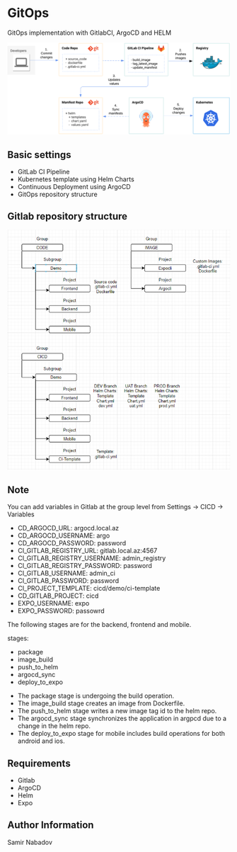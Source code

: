 __GitOps__
================================

GitOps implementation with  GitlabCI, ArgoCD and HELM

![Screenshot](GitOpsImage.png)

Basic settings
------------
* GitLab CI Pipeline
* Kubernetes template using Helm Charts
* Continuous Deployment using ArgoCD
* GitOps repository structure

Gitlab repository structure
------------
![Screenshot](Topology.png)

Note
------------
You can add variables in Gitlab at the group level from Settings -> CICD -> Variables

* CD_ARGOCD_URL: argocd.local.az
* CD_ARGOCD_USERNAME: argo
* CD_ARGOCD_PASSWORD: password
* CI_GITLAB_REGISTRY_URL: gitlab.local.az:4567
* CI_GITLAB_REGISTRY_USERNAME: admin_registry
* CI_GITLAB_REGISTRY_PASSWORD: password
* CI_GITLAB_USERNAME: admin_ci
* CI_GITLAB_PASSWORD: password
* CI_PROJECT_TEMPLATE: cicd/demo/ci-template
* CD_GITLAB_PROJECT: cicd
* EXPO_USERNAME: expo
* EXPO_PASSWORD: passowrd

The following stages are for the backend, frontend and mobile. 

stages:
  - package
  - image_build
  - push_to_helm
  - argocd_sync
  - deploy_to_expo

* The package stage is undergoing the build operation.
* The image_build stage creates an image from Dockerfile.
* The push_to_helm stage writes a new image tag id to the helm repo.
* The argocd_sync stage synchronizes the application in argpcd due to a change in the helm repo.
* The deploy_to_expo stage for mobile includes build operations for both android and ios.


__Requirements__
------------
* Gitlab
* ArgoCD
* Helm
* Expo

__Author Information__
------------------

Samir Nabadov
